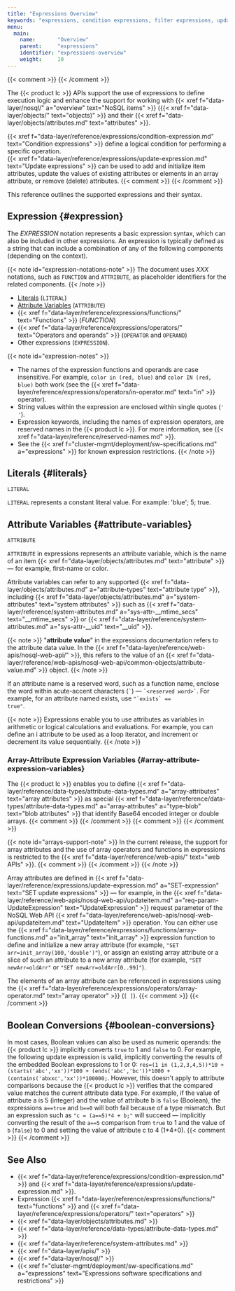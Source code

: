 ```yaml
---
title: "Expressions Overview"
keywords: "expressions, condition expressions, filter expressions, update expressions, update items, nosql, nosql items, nosql tables, tables, table items, attributes, attribute variables, attributes arithmetic, attribute values, literals, expression functions, functions, expression operators, operators, ATTRIBUTE, EXPRESSION, LITERAL, OPERATOR, OPERAND, tech preview, arrays, array attributes, array operator, [] operator"
menu:
  main:
    name:       "Overview"
    parent:     "expressions"
    identifier: "expressions-overview"
    weight:     10
---
```

{{< comment >}}<!-- [IntInfo] (sharonl) (17.2.21) Orit said that the
  expressions syntax is supported only in our NoSQL APIs, but the relevant API
  operations (such as the NoSQL Web API UpdateItem or GetItem(s) operations)
  can be applied to any type of data and to files and used to work on the
  metadata. -->
{{< /comment >}}

The {{< product lc >}} APIs support the use of expressions to define execution logic and enhance the support for working with {{< xref f="data-layer/nosql/" a="overview" text="NoSQL items" >}} ({{< xref f="data-layer/objects/" text="objects)" >}} and their {{< xref f="data-layer/objects/attributes.md" text="attributes" >}}.

{{< xref f="data-layer/reference/expressions/condition-expression.md" text="Condition expressions" >}} define a logical condition for performing a specific operation.
<br/>
{{< xref f="data-layer/reference/expressions/update-expression.md" text="Update expressions" >}} can be used to add and initialize item attributes, update the values of existing attributes or elements in an array attribute, or remove (delete) attributes.
{{< comment >}}<!-- [c-array-attr-web-api-sup] [IntInfo] (sharonl) (1.6.20) I
  decided not to mention here that the array support is currently restricted
  only to the web APIs. This is noted in the array-attributes section. -->
{{< /comment >}}

This reference outlines the supported expressions and their syntax.

<!-- //////////////////////////////////////// -->
## Expression {#expression}

The *EXPRESSION* notation represents a basic expression syntax, which can also be included in other expressions.
An expression is typically defined as a string that can include a combination of any of the following components (depending on the context).

{{< note id="expression-notations-note" >}}
The document uses *XXX* notations, such as `FUNCTION` and `ATTRIBUTE`, as placeholder identifiers for the related components.
{{< /note >}}

- [Literals](#literals) (`LITERAL`)
- [Attribute Variables](#attribute-variables) (`ATTRIBUTE`)
- {{< xref f="data-layer/reference/expressions/functions/" text="Functions" >}} (*FUNCTION*)
- {{< xref f="data-layer/reference/expressions/operators/" text="Operators and operands" >}} (`OPERATOR` and `OPERAND`)
- Other expressions (`EXPRESSION`).

{{< note id="expression-notes" >}}
- The names of the expression functions and operands are case insensitive.
    For example, <nobr>`color in (red, blue)`</nobr> and <nobr>`color IN (red, blue)`</nobr> both work (see the {{< xref f="data-layer/reference/expressions/operators/in-operator.md" text="<api>in</api>" >}} operator).
- String values within the expression are enclosed within single quotes (`' '`).
- Expression keywords, including the names of expression operators, are reserved names in the {{< product lc >}}.
    For more information, see {{< xref f="data-layer/reference/reserved-names.md" >}}.
- See the {{< xref f="cluster-mgmt/deployment/sw-specifications.md" a="expressions" >}} for known expression restrictions.
{{< /note >}}

<!-- //////////////////////////////////////// -->
## Literals {#literals}

```
LITERAL
```

`LITERAL` represents a constant literal value. For example: 'blue'; 5; true.

<!-- //////////////////////////////////////// -->
## Attribute Variables {#attribute-variables}

```
ATTRIBUTE
```

`ATTRIBUTE` in expressions represents an attribute variable, which is the name of an item {{< xref f="data-layer/objects/attributes.md" text="attribute" >}} &mdash; for example, first-name or color.

Attribute variables can refer to any supported {{< xref f="data-layer/objects/attributes.md" a="attribute-types" text="attribute type" >}}, including {{< xref f="data-layer/objects/attributes.md" a="system-attributes" text="system attributes" >}} such as <attr>{{< xref f="data-layer/reference/system-attributes.md" a="sys-attr-__mtime_secs" text="__mtime_secs" >}}</attr> or <attr>{{< xref f="data-layer/reference/system-attributes.md" a="sys-attr-__uid" text="__uid" >}}</attr>.

{{< note >}}
"**attribute value**" in the expressions documentation refers to the attribute data value.
In the <api>{{< xref f="data-layer/reference/web-apis/nosql-web-api/" >}}</api>, this refers to the value of an <api>{{< xref f="data-layer/reference/web-apis/nosql-web-api/common-objects/attribute-value.md" >}}</api> object.
{{< /note >}}

If an attribute name is a reserved word, such as a function name, enclose the word within acute-accent characters (<code>\`</code>) &mdash; <nobr><code>\`&lt;reserved word&gt;\`</code></nobr>.
For example, for an attribute named <attr>exists</attr>, use <nobr><code>&quot;\`exists\` == true&quot;</code></nobr>.

{{< note >}}
Expressions enable you to use attributes as variables in arithmetic or logical calculations and evaluations.
For example, you can define an <attr>i</attr> attribute to be used as a loop iterator, and increment or decrement its value sequentially.
{{< /note >}}

<!-- ======================================== -->
### Array-Attribute Expression Variables {#array-attribute-expression-variables}

The {{< product lc >}} enables you to define {{< xref f="data-layer/reference/data-types/attribute-data-types.md" a="array-attributes" text="array attributes" >}} as special {{< xref f="data-layer/reference/data-types/attribute-data-types.md" a="array-attributes" a="type-blob" text="blob attributes" >}} that identify Base64 encoded integer or double arrays.
{{< comment >}}<!-- [c-array-attributes-bool-not-supported] IntInfo (sharonl)
  (8.11.18) Gal said that you use Boolean values for array elements. We don't
  convert such values to int/double (unlike in comparison or min/max
  expressions, for example - see [c-expr-boolean-to-int-conversion]). -->
{{< /comment >}}
{{< comment >}}<!-- [c-array-attribute-supported-types] -->
{{< /comment >}}

{{< note id="arrays-support-note" >}}
In the current release, the support for array attributes and the use of array operators and functions in expressions is restricted to the {{< xref f="data-layer/reference/web-apis/" text="web APIs" >}}.
{{< comment >}}<!-- [c-array-attr-web-api-sup] [IntInfo] (sharonl) (1.6.20) See
  info in reference/attribute-data-types.md #array-attributes / DOC IG-13731.
-->
{{< /comment >}}
{{< /note >}}

Array attributes are defined in {{< xref f="data-layer/reference/expressions/update-expression.md" a="SET-expression" text="SET update expressions" >}} &mdash; for example, in the <paramname>{{< xref f="data-layer/reference/web-apis/nosql-web-api/updateitem.md" a="req-param-UpdateExpression" text="UpdateExpression" >}}</paramname> request parameter of the NoSQL Web API <api>{{< xref f="data-layer/reference/web-apis/nosql-web-api/updateitem.md" text="UpdateItem" >}}</api> operation.
You can either use the <func>{{< xref f="data-layer/reference/expressions/functions/array-functions.md" a="init_array" text="init_array" >}}</func> expression function to define and initialize a new array attribute (for example, <nobr>`"SET arr=init_array(100,'double')"`</nobr>), or assign an existing array attribute or a slice of such an attribute to a new array attribute (for example, <nobr>`"SET newArr=oldArr"`</nobr> or <nobr>`"SET newArr=oldArr[0..99]"`</nobr>).

The elements of an array attribute can be referenced in expressions using the {{< xref f="data-layer/reference/expressions/operators/array-operator.md" text="array operator" >}} (`[ ]`).
{{< comment >}}<!-- [c-array-attr-web-api-sup] [IntInfo] (sharonl) (1.6.20) I
  decided not to mention here that the array support is currently restricted
  only to the web APIs. This is noted in the referenced array-operator doc. -->
{{< /comment >}}

<!-- //////////////////////////////////////// -->
## Boolean Conversions {#boolean-conversions}

In most cases, Boolean values can also be used as numeric operands: the {{< product lc >}} implicitly converts `true` to 1 and `false` to 0.
For example, the following update expression is valid, implicitly converting the results of the embedded Boolean expressions to 1 or 0: `res=(1 in (1,2,3,4,5))*10 + (starts('abc','xx'))*100 + (ends('abc','bc'))*1000 + (contains('abxxc','xx'))*100000;`.
However, this doesn't apply to attribute comparisons because the {{< product lc >}} verifies that the compared value matches the current attribute data type. For example, if the value of attribute <attr>a</attr> is 5 (integer) and the value of attribute <attr>b</attr> is `false` (Boolean), the expressions `a==true` and `b==0` will both fail because of a type mismatch.
But an expression such as `"c = (a==5)*4 + b;"` will succeed &mdash; implicitly converting the result of the `a==5` comparison from `true` to 1 and the value of `b` (`false`) to 0 and setting the value of attribute <attr>c</attr> to 4 (1*4+0).
{{< comment >}}<!-- IntInfo (sharonl) [c-expr-boolean-to-int-conversion]; auto
  Bool > num conversion is also not supported for array elements
  [c-array-attributes-bool-not-supported]. -->
{{< /comment >}}

<!-- //////////////////////////////////////// -->
## See Also

- {{< xref f="data-layer/reference/expressions/condition-expression.md" >}} and {{< xref f="data-layer/reference/expressions/update-expression.md" >}}.
- Expression {{< xref f="data-layer/reference/expressions/functions/" text="functions" >}} and {{< xref f="data-layer/reference/expressions/operators/" text="operators" >}}
- {{< xref f="data-layer/objects/attributes.md" >}}
- {{< xref f="data-layer/reference/data-types/attribute-data-types.md" >}}
- {{< xref f="data-layer/reference/system-attributes.md" >}}
- {{< xref f="data-layer/apis/" >}}
- {{< xref f="data-layer/nosql/" >}}
- {{< xref f="cluster-mgmt/deployment/sw-specifications.md" a="expressions" text="Expressions software specifications and restrictions" >}}

